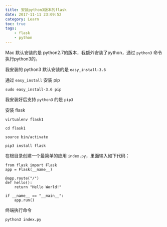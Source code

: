 ```yaml
---
title: 安装python3版本的flask
date: 2017-11-11 23:09:52
category: Learn
toc: true
tags: 
    - flask
    - python
---
```


Mac 默认安装的是 python2.7的版本，我额外安装了python，通过 `python3` 命令执行python3的。

<!-- more -->

我安装的 python3 默认安装的是 `easy_install-3.6`

通过 `easy_install` 安装 pip

```
sudo easy_install-3.6 pip
```

我安装好后支持 `python3` 的是 `pip3`

安装 flask

```
virtualenv flask1

cd flask1

source bin/activate

pip3 install flask
```

在根目录创建一个最简单的应用 `index.py`，里面输入如下代码：

```
from flask import Flask
app = Flask(__name__)

@app.route("/")
def hello():
    return "Hello World!"

if __name__ == "__main__":
    app.run()
```

终端执行命令

```
python3 index.py
```




